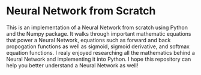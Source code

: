 # Neural Network from Scratch
This is an implementation of a Neural Network from scratch using Python and the Numpy package. It walks through important mathematic equations that power a Neural Network, equations such as forward and back propogation functions as well as sigmoid, sigmoid derivative, and softmax equation functions. I realy enjoyed researching all the mathematics behind a Neural Network and implementing it into Python. I hope this repository can help you better understand a Neural Network as well!
